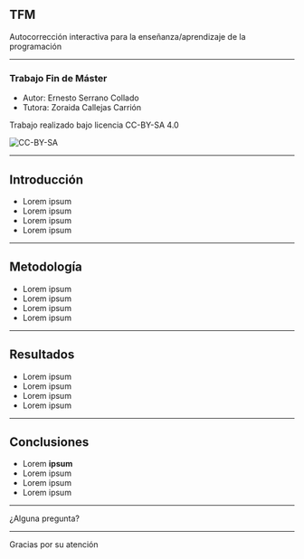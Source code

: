 ## TFM

Autocorrección interactiva para la enseñanza/aprendizaje de la programación

---

### Trabajo Fin de Máster

- Autor: Ernesto Serrano Collado
- Tutora: Zoraida Callejas Carrión

Trabajo realizado bajo licencia CC-BY-SA 4.0

![CC-BY-SA](https://i.creativecommons.org/l/by-sa/4.0/88x31.png)

---

## Introducción

- Lorem ipsum
- Lorem ipsum
- Lorem ipsum
- Lorem ipsum

---

## Metodología

- Lorem ipsum
- Lorem ipsum
- Lorem ipsum
- Lorem ipsum

---

## Resultados

- Lorem ipsum
- Lorem ipsum
- Lorem ipsum
- Lorem ipsum

---

## Conclusiones

- Lorem **ipsum**
- Lorem ipsum
- Lorem ipsum
- Lorem ipsum

---

¿Alguna pregunta?

---

Gracias por su atención
